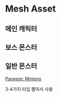 # Mesh Asset

## 메인 캐릭터

## 보스 몬스터

## 일반 몬스터

[Paragon: Minions](https://www.unrealengine.com/marketplace/en-US/product/paragon-minions)

3-4가지 타입 뽑아서 사용